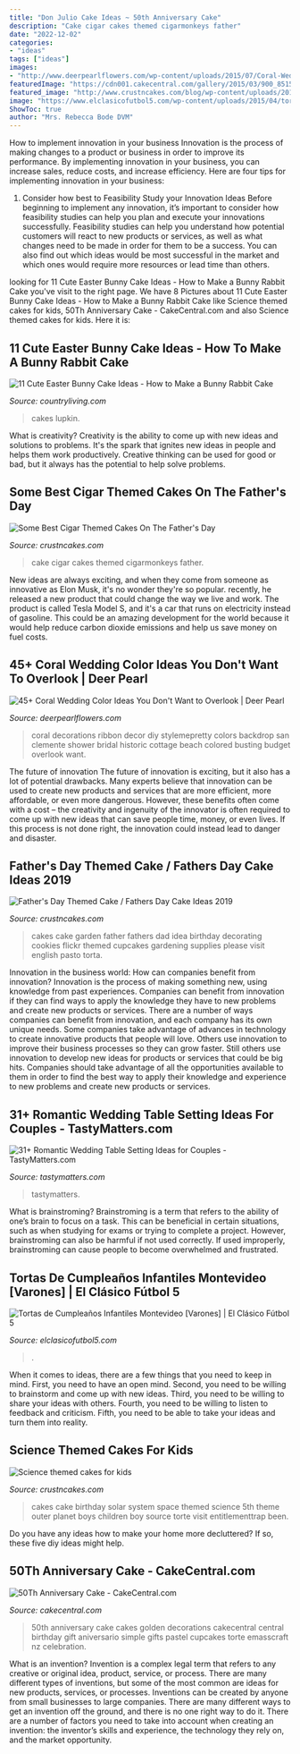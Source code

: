 ```yaml
---
title: "Don Julio Cake Ideas ~ 50th Anniversary Cake"
description: "Cake cigar cakes themed cigarmonkeys father"
date: "2022-12-02"
categories:
- "ideas"
tags: ["ideas"]
images:
- "http://www.deerpearlflowers.com/wp-content/uploads/2015/07/Coral-Wedding-Decor-Ideas.jpg"
featuredImage: "https://cdn001.cakecentral.com/gallery/2015/03/900_851574dzQT_50th-anniversary-cake.jpg"
featured_image: "http://www.crustncakes.com/blog/wp-content/uploads/2017/01/12a969bc7fc60ceda4f67b9d9917bcc5.jpg"
image: "https://www.elclasicofutbol5.com/wp-content/uploads/2015/04/tortas-futbol-2.jpg"
ShowToc: true
author: "Mrs. Rebecca Bode DVM"
---
```



How to implement innovation in your business
Innovation is the process of making changes to a product or business in order to improve its performance. By implementing innovation in your business, you can increase sales, reduce costs, and increase efficiency. Here are four tips for implementing innovation in your business:
1. Consider how best to Feasibility Study your Innovation Ideas
Before beginning to implement any innovation, it’s important to consider how feasibility studies can help you plan and execute your innovations successfully. Feasibility studies can help you understand how potential customers will react to new products or services, as well as what changes need to be made in order for them to be a success. You can also find out which ideas would be most successful in the market and which ones would require more resources or lead time than others.


	

		
looking for 11 Cute Easter Bunny Cake Ideas - How to Make a Bunny Rabbit Cake you've visit to the right page. We have 8 Pictures about 11 Cute Easter Bunny Cake Ideas - How to Make a Bunny Rabbit Cake like Science themed cakes for kids, 50Th Anniversary Cake - CakeCentral.com and also Science themed cakes for kids. Here it is:
		
    
## 11 Cute Easter Bunny Cake Ideas - How To Make A Bunny Rabbit Cake

<img loading=lazy src="https://hips.hearstapps.com/hmg-prod.s3.amazonaws.com/images/bunny-cake-1516914690.jpg?crop=1xw:1xh;center,top&amp;resize=768:*" onerror="this.onerror=null;this.src='https://tse2.mm.bing.net/th?id=OIP.3HI-W_PNNBEeWMLUvxEXDAHaLH&amp;pid=15.1';" alt="11 Cute Easter Bunny Cake Ideas - How to Make a Bunny Rabbit Cake">

_Source: countryliving.com_

>cakes lupkin. 

	

What is creativity?
Creativity is the ability to come up with new ideas and solutions to problems. It's the spark that ignites new ideas in people and helps them work productively. Creative thinking can be used for good or bad, but it always has the potential to help solve problems.

    
## Some Best Cigar Themed Cakes On The Father&#039;s Day

<img loading=lazy src="http://www.crustncakes.com/blog/wp-content/uploads/2017/06/7178-New-Celebration-cake-with-handmade-watch-and-cigar-and-run-out-initials.jpg" onerror="this.onerror=null;this.src='https://tse4.mm.bing.net/th?id=OIP.iYSTzjuSTeeXK-SN_bQpewHaG5&amp;pid=15.1';" alt="Some Best Cigar Themed Cakes On The Father&#039;s Day">

_Source: crustncakes.com_

>cake cigar cakes themed cigarmonkeys father. 

	

New ideas are always exciting, and when they come from someone as innovative as Elon Musk, it's no wonder they're so popular. recently, he released a new product that could change the way we live and work. The product is called Tesla Model S, and it's a car that runs on electricity instead of gasoline. This could be an amazing development for the world because it would help reduce carbon dioxide emissions and help us save money on fuel costs.

    
## 45+ Coral Wedding Color Ideas You Don&#039;t Want To Overlook | Deer Pearl

<img loading=lazy src="http://www.deerpearlflowers.com/wp-content/uploads/2015/07/Coral-Wedding-Decor-Ideas.jpg" onerror="this.onerror=null;this.src='https://tse4.mm.bing.net/th?id=OIP.3ibkfDwaKgnjHzl2LUxktAHaLH&amp;pid=15.1';" alt="45+ Coral Wedding Color Ideas You Don&#039;t Want to Overlook | Deer Pearl">

_Source: deerpearlflowers.com_

>coral decorations ribbon decor diy stylemepretty colors backdrop san clemente shower bridal historic cottage beach colored busting budget overlook want. 

	

The future of innovation
The future of innovation is exciting, but it also has a lot of potential drawbacks. Many experts believe that innovation can be used to create new products and services that are more efficient, more affordable, or even more dangerous. However, these benefits often come with a cost – the creativity and ingenuity of the innovator is often required to come up with new ideas that can save people time, money, or even lives. If this process is not done right, the innovation could instead lead to danger and disaster.

    
## Father&#039;s Day Themed Cake / Fathers Day Cake Ideas 2019

<img loading=lazy src="http://www.crustncakes.com/blog/wp-content/uploads/2015/06/15fdc2c1332824ae0f98ff748003f814.jpg" onerror="this.onerror=null;this.src='https://tse4.mm.bing.net/th?id=OIP.ueJx2ilJpkOrMUjy_Rlx2QAAAA&amp;pid=15.1';" alt="Father&#039;s Day Themed Cake / Fathers Day Cake Ideas 2019">

_Source: crustncakes.com_

>cakes cake garden father fathers dad idea birthday decorating cookies flickr themed cupcakes gardening supplies please visit english pasto torta. 

	

Innovation in the business world: How can companies benefit from innovation?
Innovation is the process of making something new, using knowledge from past experiences. Companies can benefit from innovation if they can find ways to apply the knowledge they have to new problems and create new products or services. There are a number of ways companies can benefit from innovation, and each company has its own unique needs. Some companies take advantage of advances in technology to create innovative products that people will love. Others use innovation to improve their business processes so they can grow faster. Still others use innovation to develop new ideas for products or services that could be big hits. Companies should take advantage of all the opportunities available to them in order to find the best way to apply their knowledge and experience to new problems and create new products or services.

    
## 31+ Romantic Wedding Table Setting Ideas For Couples - TastyMatters.com

<img loading=lazy src="https://www.tastymatters.com/wp-content/uploads/2017/06/wedding-table-setting-ideas-z1.jpg" onerror="this.onerror=null;this.src='https://tse3.mm.bing.net/th?id=OIP.gTik58G4Fy1VNlmvMc1DVgHaLH&amp;pid=15.1';" alt="31+ Romantic Wedding Table Setting Ideas for Couples - TastyMatters.com">

_Source: tastymatters.com_

>tastymatters. 

	

What is brainstroming?
Brainstroming is a term that refers to the ability of one’s brain to focus on a task. This can be beneficial in certain situations, such as when studying for exams or trying to complete a project. However, brainstroming can also be harmful if not used correctly. If used improperly, brainstroming can cause people to become overwhelmed and frustrated.

    
## Tortas De Cumpleaños Infantiles Montevideo [Varones] | El Clásico Fútbol 5

<img loading=lazy src="https://www.elclasicofutbol5.com/wp-content/uploads/2015/04/tortas-futbol-2.jpg" onerror="this.onerror=null;this.src='https://tse2.mm.bing.net/th?id=OIP.ScnlZVWnH2eDyRYnQbZssAHaJ4&amp;pid=15.1';" alt="Tortas de Cumpleaños Infantiles Montevideo [Varones] | El Clásico Fútbol 5">

_Source: elclasicofutbol5.com_

>. 

	

When it comes to ideas, there are a few things that you need to keep in mind. First, you need to have an open mind. Second, you need to be willing to brainstorm and come up with new ideas. Third, you need to be willing to share your ideas with others. Fourth, you need to be willing to listen to feedback and criticism. Fifth, you need to be able to take your ideas and turn them into reality.

    
## Science Themed Cakes For Kids

<img loading=lazy src="http://www.crustncakes.com/blog/wp-content/uploads/2017/01/12a969bc7fc60ceda4f67b9d9917bcc5.jpg" onerror="this.onerror=null;this.src='https://tse1.mm.bing.net/th?id=OIP.rLIUxkSz745VXEWNCifkNQHaLG&amp;pid=15.1';" alt="Science themed cakes for kids">

_Source: crustncakes.com_

>cakes cake birthday solar system space themed science 5th theme outer planet boys children boy source torte visit entitlementtrap been. 

	

Do you have any ideas how to make your home more decluttered? If so, these five diy ideas might help.

    
## 50Th Anniversary Cake - CakeCentral.com

<img loading=lazy src="https://cdn001.cakecentral.com/gallery/2015/03/900_851574dzQT_50th-anniversary-cake.jpg" onerror="this.onerror=null;this.src='https://tse4.mm.bing.net/th?id=OIP.wTll9s0Loa0psKol1PrLRQHaJ4&amp;pid=15.1';" alt="50Th Anniversary Cake - CakeCentral.com">

_Source: cakecentral.com_

>50th anniversary cake cakes golden decorations cakecentral central birthday gift aniversario simple gifts pastel cupcakes torte emasscraft nz celebration. 

	

What is an invention?
Invention is a complex legal term that refers to any creative or original idea, product, service, or process. There are many different types of inventions, but some of the most common are ideas for new products, services, or processes. Inventions can be created by anyone from small businesses to large companies. There are many different ways to get an invention off the ground, and there is no one right way to do it. There are a number of factors you need to take into account when creating an invention: the inventor’s skills and experience, the technology they rely on, and the market opportunity.

